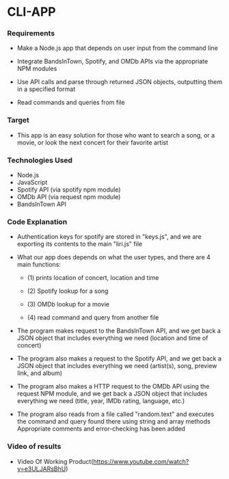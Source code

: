 # CLI-APP

### Requirements

- Make a Node.js app that depends on user input from the command line

- Integrate BandsInTown, Spotify, and OMDb APIs via the appropriate NPM modules

- Use API calls and parse through returned JSON objects, outputting them in a specified format

- Read commands and queries from file

### Target

- This app is an easy solution for those who want to search a song, or a movie, or look the next concert for their favorite artist

### Technologies Used

- Node.js
- JavaScript
- Spotify API (via spotify npm module)
- OMDb API (via request npm module)
- BandsInTown API

### Code Explanation

- Authentication keys for spotify are stored in "keys.js", and we are exporting its contents to the main "liri.js" file

- What our app does depends on what the user types, and there are 4 main functions:

  - (1) prints location of concert, location and time

  - (2) Spotify lookup for a song

  - (3) OMDb lookup for a movie

  - (4) read command and query from another file

* The program makes request to the BandsInTown API, and we get back a JSON object that includes everything we need (location and time of concert)

* The program also makes a request to the Spotify API, and we get back a JSON object that includes everything we need (artist(s), song, preview link, and album)

* The program also makes a HTTP request to the OMDb API using the request NPM module, and we get back a JSON object that includes everything we need (title, year, IMDb rating, language, etc.)

* The program also reads from a file called "random.text" and executes the command and query found there using string and array methods
  Appropriate comments and error-checking has been added

### Video of results

- Video Of Working Product(https://www.youtube.com/watch?v=e3ULJARsBhU)
